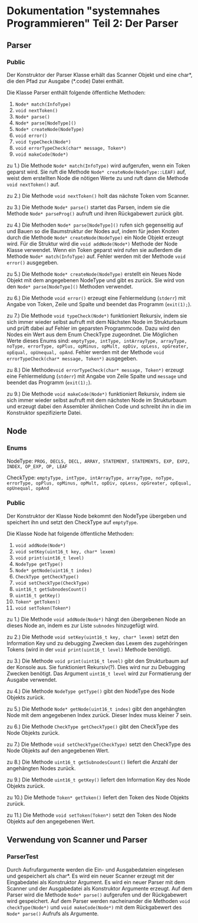 Dokumentation "systemnahes Programmieren" Teil 2: Der Parser
==============================================================
Parser
------

### Public
Der Konstruktor der Parser Klasse erhält das Scanner Objekt und eine char\*, die den Pfad zur Ausgabe (\*.code) Datei enthält.

Die Klasse Parser enthält folgende öffentliche Methoden:

1.  `Node* match(InfoType)`
2.  `void nextToken()`
3.  `Node* parse()`
4.  `Node* parse[NodeType]()`
5.  `Node* createNode(NodeType)`
6.  `void error()`
7.  `void typeCheck(Node*)`
8.  `void errorTypeCheck(char* message, Token*)`
9.  `void makeCode(Node*)`

zu 1.) Die Methode `Node* match(InfoType)` wird aufgerufen, wenn ein Token geparst wird. Sie ruft die Methode `Node* createNode(NodeType::LEAF)` auf, weist dem erstellten Node die nötigen Werte zu und ruft dann die Methode `void nextToken()` auf.

zu 2.) Die Methode `void nextToken()` holt das nächste Token vom Scanner.

zu 3.) Die Methode `Node* parse()` startet das Parsen, indem sie die Methode `Node* parseProg()` aufruft und ihren Rückgabewert zurück gibt.

zu 4.) Die Methoden `Node* parse[NodeType]()` rufen sich gegenseitig auf und Bauen so die Baumstruktur der Nodes auf, indem für jeden Knoten durch die Methode `Node* createNode(NodeType)` ein Node Objekt erzeugt wird. Für die Struktur wird die `void addNode(Node*)` Methode der Node Klasse verwendet. Wenn ein Token geparst wird rufen sie außerdem die Methode `Node* match(InfoType)` auf. Fehler werden mit der Methode `void error()` ausgegeben.

zu 5.) Die Methode `Node* createNode(NodeType)` erstellt ein Neues Node Objekt mit dem angegebenen NodeType und gibt es zurück. Sie wird von den `Node* parse[NodeType]()` Methoden verwendet.

zu 6.) Die Methode `void error()` erzeugt eine Fehlermeldung (`stderr`) mit Angabe von Token, Zeile und Spalte und beendet das Programm (`exit(1);`).

zu 7.) Die Methode `void typeCheck(Node*)` funktioniert Rekursiv, indem sie sich immer wieder selbst aufruft mit dem Nächsten Node im Strukturbaum und prüft dabei auf Fehler im geparsten Programmcode. Dazu wird den Nodes ein Wert aus dem Enum CheckType zugeordnet. Die Möglichen Werte dieses Enums sind: `emptyType, intType, intArrayType, arrayType, noType, errorType, opPlus, opMinus, opMult, opDiv, opLess, opGreater, opEqual, opUnequal, opAnd`. Fehler werden mit der Methode `void errorTypeCheck(char* message, Token*)` ausgegeben.

zu 8.) Die Methode`void errorTypeCheck(char* message, Token*)` erzeugt eine Fehlermeldung (`stderr`) mit Angabe von Zeile Spalte und `message` und beendet das Programm (`exit(1);`).

zu 9.) Die Methode `void makeCode(Node*)` funktioniert Rekursiv, indem sie sich immer wieder selbst aufruft mit dem nächsten Node im Strukturbaum und erzeugt dabei den Assembler ähnlichen Code und schreibt ihn in die im Konstruktor spezifizierte Datei.

Node
------

### Enums

NodeType: `PROG, DECLS, DECL, ARRAY, STATEMENT, STATEMENTS, EXP, EXP2, INDEX, OP_EXP, OP, LEAF`

CheckType: `emptyType, intType, intArrayType, arrayType, noType, errorType, opPlus, opMinus, opMult, opDiv, opLess, opGreater, opEqual, opUnequal, opAnd`

### Public

Der Konstruktor der Klasse Node bekommt den NodeType übergeben und speichert ihn und setzt den CheckType auf `emptyType`.

Die Klasse Node hat folgende öffentliche Methoden:

1.  `void addNode(Node*)`
2.  `void setKey(uint16_t key, char* lexem)`
3.  `void print(uint16_t level)`
4.  `NodeType getType()`
5.  `Node* getNode(uint16_t index)`
6.  `CheckType getCheckType()`
7.  `void setCheckType(CheckType)`
8.  `uint16_t getSubnodesCount()`
9.  `uint16_t getKey()`
10. `Token* getToken()`
11. `void setToken(Token*)`

zu 1.) Die Methode `void addNode(Node*)` hängt den übergebenen Node an dieses Node an, indem es zur Liste `subnodes` hinzugefügt wird.

zu 2.) Die Methode `void setKey(uint16_t key, char* lexem)` setzt den Information Key und zu debugging Zwecken das Lexem des zugehöringen Tokens (wird in der `void print(uint16_t level)` Methode benötigt).

zu 3.) Die Methode `void print(uint16_t level)` gibt den Strukturbaum auf der Konsole aus. Sie funktioniert Rekursiv(?). Dies wird nur zu Debugging Zwecken benötigt. Das Argument `uint16_t level` wird zur Formatierung der Ausgabe verwendet.

zu 4.) Die Methode `NodeType getType()` gibt den NodeType des Node Objekts zurück.

zu 5.) Die Methode `Node* getNode(uint16_t index)` gibt den angehängten Node mit dem angegebenen Index zurück. Dieser Index muss kleiner 7 sein.

zu 6.) Die Methode `CheckType getCheckType()` gibt den CheckType des Node Objekts zurück.

zu 7.) Die Methode `void setCheckType(CheckType)` setzt den CheckType des Node Objekts auf den angegebenen Wert.

zu 8.) Die Methode `uint16_t getSubnodesCount()` liefert die Anzahl der angehängten Nodes zurück.

zu 9.) Die Methode `uint16_t getKey()` liefert den Information Key des Node Objekts zurück.

zu 10.) Die Methode `Token* getToken()` liefert den Token des Node Objekts zurück.

zu 11.) Die Methode `void setToken(Token*)` setzt den Token des Node Objekts auf den angegebenen Wert.

Verwendung von Scanner und Parser
------

### ParserTest

Durch Aufrufargumente werden die Ein- und Ausgabedateien eingelesen und gespeichert als char\*. Es wird ein neuer Scanner erzeugt mit der Eingabedatei als Konstruktor Argument. Es wird ein neuer Parser mit dem Scanner und der Ausgabedatei als Konstruktor Argumente erzeugt. Auf dem Parser wird die Methode `Node* parse()` aufgerufen und der Rückgabewert wird gespeichert. Auf dem Parser werden nacheinander die Methoden `void checkType(Node*)` und `void makeCode(Node*)` mit dem Rückgabewert des `Node* parse()` Aufrufs als Argumente.

